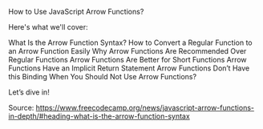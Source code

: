 How to Use JavaScript Arrow Functions?

Here's what we'll cover:

What Is the Arrow Function Syntax?
How to Convert a Regular Function to an Arrow Function Easily
Why Arrow Functions Are Recommended Over Regular Functions
Arrow Functions Are Better for Short Functions
Arrow Functions Have an Implicit Return Statement
Arrow Functions Don’t Have this Binding
When You Should Not Use Arrow Functions?

Let’s dive in!

Source: https://www.freecodecamp.org/news/javascript-arrow-functions-in-depth/#heading-what-is-the-arrow-function-syntax
